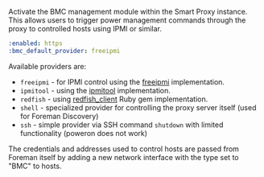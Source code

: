 
Activate the BMC management module within the Smart Proxy instance.  This allows users to trigger power management commands through the proxy to controlled hosts using IPMI or similar.

```yaml
:enabled: https
:bmc_default_provider: freeipmi
```

Available providers are:

* `freeipmi` - for IPMI control using the [freeipmi](https://www.gnu.org/software/freeipmi) implementation.
* `ipmitool` - using the [ipmitool](https://github.com/ipmitool/ipmitool) implementation.
* `redfish` - using [redfish_client](https://rubygems.org/gems/redfish_client) Ruby gem implementation.
* `shell` - specialized provider for controlling the proxy server itself (used for Foreman Discovery)
* `ssh` - simple provider via SSH command `shutdown` with limited functionality (poweron does not work)

The credentials and addresses used to control hosts are passed from Foreman itself by adding a new network interface with the type set to "BMC" to hosts.
